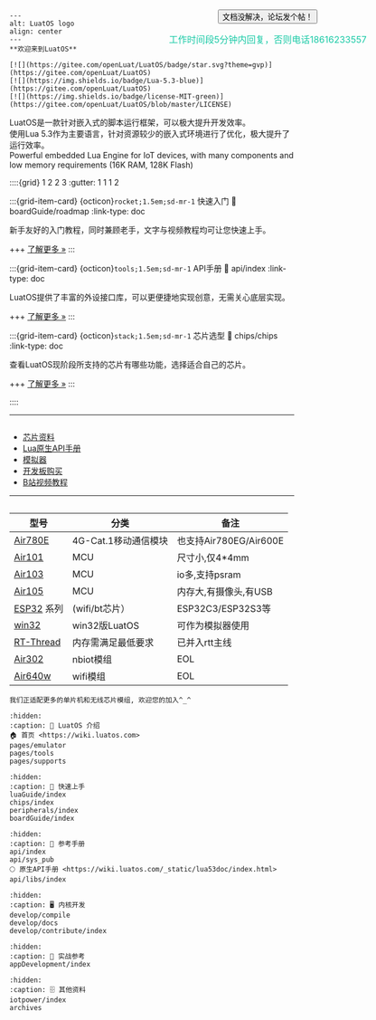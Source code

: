 
````{figure} _static/logo-big.svg
---
alt: LuatOS logo
align: center
---
**欢迎来到LuatOS**

[![](https://gitee.com/openLuat/LuatOS/badge/star.svg?theme=gvp)](https://gitee.com/openLuat/LuatOS)
[![](https://img.shields.io/badge/Lua-5.3-blue)](https://gitee.com/openLuat/LuatOS)
[![](https://img.shields.io/badge/license-MIT-green)](https://gitee.com/openLuat/LuatOS/blob/master/LICENSE)
````

LuatOS是一款针对嵌入式的脚本运行框架，可以极大提升开发效率。  
使用Lua 5.3作为主要语言，针对资源较少的嵌入式环境进行了优化，极大提升了运行效率。  
Powerful embedded Lua Engine for IoT devices, with many components and low memory requirements (16K RAM, 128K Flash)

::::{grid} 1 2 2 3
:gutter: 1 1 1 2

:::{grid-item-card} {octicon}`rocket;1.5em;sd-mr-1` 快速入门
:link: boardGuide/roadmap
:link-type: doc

新手友好的入门教程，同时兼顾老手，文字与视频教程均可让您快速上手。

+++
[了解更多 »](boardGuide/roadmap)
:::

:::{grid-item-card} {octicon}`tools;1.5em;sd-mr-1` API手册
:link: api/index
:link-type: doc

LuatOS提供了丰富的外设接口库，可以更便捷地实现创意，无需关心底层实现。

+++
[了解更多 »](api/index)
:::

:::{grid-item-card} {octicon}`stack;1.5em;sd-mr-1` 芯片选型
:link: chips/chips
:link-type: doc

查看LuatOS现阶段所支持的芯片有哪些功能，选择适合自己的芯片。

+++
[了解更多 »](chips/chips)
:::

::::

---

```{rubric} 更多资料
```

- [芯片资料](chips/index)
- [Lua原生API手册](https://wiki.luatos.com/_static/lua53doc/index.html)
- [模拟器](pages/emulator)
- [开发板购买](https://luat.taobao.com)
- [B站视频教程](https://space.bilibili.com/532832)

---

```{rubric} 目前已经适配的模组和芯片
```

|型号    |分类    |备注|
|--------|--------|-------|
|[Air780E](chips/air780e/index) |4G-Cat.1移动通信模块| 也支持Air780EG/Air600E|
|[Air101](chips/air101/index) |MCU|尺寸小,仅4*4mm|
|[Air103](chips/air103/index) |MCU|io多,支持psram|
|[Air105](chips/air105/index) |MCU|内存大,有摄像头,有USB|
|[ESP32](chips/esp32c3/index) 系列| (wifi/bt芯片）|ESP32C3/ESP32S3等|
|[win32](chips/win32) |win32版LuatOS|可作为模拟器使用|
|[RT-Thread](https://github.com/openLuat/luatos-soc-rtt) |内存需满足最低要求| 已并入rtt主线|
|[Air302](chips/air302/index) |nbiot模组| EOL|
|[Air640w](chips/air640w/index) |wifi模组|  EOL|

```{note}
我们正适配更多的单片机和无线芯片模组, 欢迎您的加入^_^
```



<style type="text/css">
    .chatlink {
        position: fixed;
        z-index: 2147483645;
        width: auto;
        font-size: 16px;
        line-height: 24px;
        top: 60px;
        right: 100px;
        color: #19caa6;
        text-align: center;
        border-top-left-radius: 5px;
        border-top-right-radius: 5px;
        border-bottom-left-radius: 5px;
        border-bottom-right-radius: 5px;
    }
</style>
<div class="chatlink">
    <button onclick="window.open('https://chat.openluat.com')">文档没解决，论坛发个帖！</button><p/>
    <span>工作时间段5分钟内回复，否则电话18616233557</span>
</div>

```{toctree}
:hidden:
:caption: 💁 LuatOS 介绍
🏠️ 首页 <https://wiki.luatos.com>
pages/emulator
pages/tools
pages/supports
```

```{toctree}
:hidden:
:caption: 🌠 快速上手
luaGuide/index
chips/index
peripherals/index
boardGuide/index
```

```{toctree}
:hidden:
:caption: 📖 参考手册
api/index
api/sys_pub
🌕 原生API手册 <https://wiki.luatos.com/_static/lua53doc/index.html>
api/libs/index
```

```{toctree}
:hidden:
:caption: 🖥️ 内核开发
develop/compile
develop/docs
develop/contribute/index
```

```{toctree}
:hidden:
:caption: 💼 实战参考
appDevelopment/index
```

```{toctree}
:hidden:
:caption: 🗄️ 其他资料
iotpower/index
archives
```
